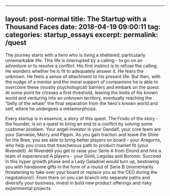 
---
layout: post-normal
title: The Startup with a Thousand Faces
date:   2018-04-19 09:00:11
tag: 
categories: startup_essays
excerpt: 
permalink: /quest
---

The journey starts with a hero who is living a sheltered, particularly unremarkable life. This life is interrupted by a calling - to go on an adventure or to resolve a conflict. His first instinct is to refuse the calling. He wonders whether he is fit to adequately answer it. He fears the unknown. He feels a sense of attachment to his present life.  But then, with the nudge of a mentor and the moral support of companions he is able to overcome these (mostly psychological) barriers and embark on the quest. At some point he crosses a first threshold, leaving the limits of his known world and venturing into an unknown territory, eventually reaching the “belly of the whale”  the final separation from the hero's known world and self, where he undergoes a metamorphosis. 

Every startup is in essence, a story of this quest. The Frodo of the story -  the founder, is on a quest to bring an end to a conflict by solving some customer problem. Your angel investor is your Gandalf, your core team are your Samwise, Merry and Pippin. As you gain traction and leave the Shire for the Bree, you are able to bring better players on board - your Aragorns, who help you cross that treacherous path to product market fit (your Rivendell). At Rivendell you get to raise your Serie A from Elrond and hire a team of experienced A players - your Gimli, Legolas and Boromir. Succeed in this hyper growth phase and a Lady Galadriel would turn up, bestowing you with handsome gifts in the form of a round of Serie B (momentarily threatening to take over your board or replace you as the CEO during the negotiations!). From there on you can branch into separate paths and diversify your business, invest in bold new product offerings and risky experimental projects.